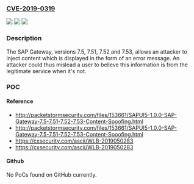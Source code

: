 ### [CVE-2019-0319](https://cve.mitre.org/cgi-bin/cvename.cgi?name=CVE-2019-0319)
![](https://img.shields.io/static/v1?label=Product&message=SAP%20Gateway&color=blue)
![](https://img.shields.io/static/v1?label=Version&message=%3C7.5%20&color=brighgreen)
![](https://img.shields.io/static/v1?label=Vulnerability&message=Content%20Injection&color=brighgreen)

### Description

The SAP Gateway, versions 7.5, 7.51, 7.52 and 7.53, allows an attacker to inject content which is displayed in the form of an error message. An attacker could thus mislead a user to believe this information is from the legitimate service when it's not.

### POC

#### Reference
- http://packetstormsecurity.com/files/153661/SAPUI5-1.0.0-SAP-Gateway-7.5-7.51-7.52-7.53-Content-Spoofing.html
- http://packetstormsecurity.com/files/153661/SAPUI5-1.0.0-SAP-Gateway-7.5-7.51-7.52-7.53-Content-Spoofing.html
- https://cxsecurity.com/ascii/WLB-2019050283
- https://cxsecurity.com/ascii/WLB-2019050283

#### Github
No PoCs found on GitHub currently.

